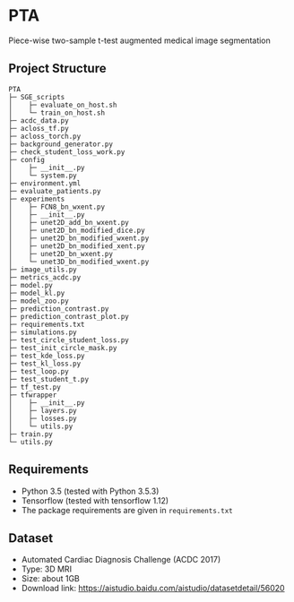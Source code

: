 # PTA

Piece-wise two-sample t-test augmented medical image segmentation

## Project Structure
```
PTA
├─ SGE_scripts
│    ├─ evaluate_on_host.sh
│    └─ train_on_host.sh
├─ acdc_data.py
├─ acloss_tf.py
├─ acloss_torch.py
├─ background_generator.py
├─ check_student_loss_work.py
├─ config
│    ├─ __init__.py
│    └─ system.py
├─ environment.yml
├─ evaluate_patients.py
├─ experiments
│    ├─ FCN8_bn_wxent.py
│    ├─ __init__.py
│    ├─ unet2D_add_bn_wxent.py
│    ├─ unet2D_bn_modified_dice.py
│    ├─ unet2D_bn_modified_wxent.py
│    ├─ unet2D_bn_modified_xent.py
│    ├─ unet2D_bn_wxent.py
│    └─ unet3D_bn_modified_wxent.py
├─ image_utils.py
├─ metrics_acdc.py
├─ model.py
├─ model_kl.py
├─ model_zoo.py
├─ prediction_contrast.py
├─ prediction_contrast_plot.py
├─ requirements.txt
├─ simulations.py
├─ test_circle_student_loss.py
├─ test_init_circle_mask.py
├─ test_kde_loss.py
├─ test_kl_loss.py
├─ test_loop.py
├─ test_student_t.py
├─ tf_test.py
├─ tfwrapper
│    ├─ __init__.py
│    ├─ layers.py
│    ├─ losses.py
│    └─ utils.py
├─ train.py
└─ utils.py
```

## Requirements 

- Python 3.5 (tested with Python 3.5.3)
- Tensorflow (tested with tensorflow 1.12)
- The package requirements are given in `requirements.txt`

## Dataset

- Automated Cardiac Diagnosis Challenge (ACDC 2017)
- Type: 3D MRI 
- Size: about 1GB
- Download link: https://aistudio.baidu.com/aistudio/datasetdetail/56020
